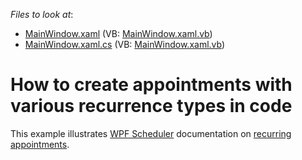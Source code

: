 <!-- default file list -->
*Files to look at*:

* [MainWindow.xaml](./CS/RecurrenceExamples/MainWindow.xaml) (VB: [MainWindow.xaml.vb](./VB/RecurrenceExamples/MainWindow.xaml.vb))
* [MainWindow.xaml.cs](./CS/RecurrenceExamples/MainWindow.xaml.cs) (VB: [MainWindow.xaml.vb](./VB/RecurrenceExamples/MainWindow.xaml.vb))
<!-- default file list end -->
# How to create appointments with various recurrence types in code


This example illustrates <a href="http://help.devexpress.com/#WPF/CustomDocument114881">WPF Scheduler</a> documentation on <a href="http://help.devexpress.com/#WPF/CustomDocument119213">recurring appointments</a>.

<br/>


